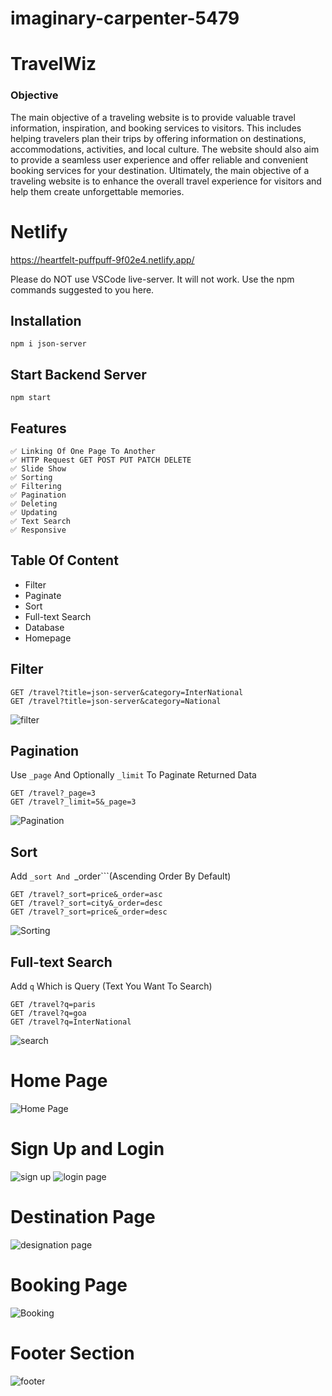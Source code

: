 # imaginary-carpenter-5479
# TravelWiz 
### Objective

The main objective of a traveling website is to provide valuable travel information, inspiration, and booking services to visitors. This includes helping travelers plan their trips by offering information on destinations, accommodations, activities, and local culture. The website should also aim to provide a seamless user experience and offer reliable and convenient booking services for your destination. Ultimately, the main objective of a traveling website is to enhance the overall travel experience for visitors and help them create unforgettable memories.

# Netlify
https://heartfelt-puffpuff-9f02e4.netlify.app/

Please do NOT use VSCode live-server. It will not work. Use the npm commands suggested to you here.

## Installation
```
npm i json-server
```

## Start Backend Server
```
npm start
```

## Features
```
✅ Linking Of One Page To Another
✅ HTTP Request GET POST PUT PATCH DELETE
✅ Slide Show 
✅ Sorting
✅ Filtering
✅ Pagination
✅ Deleting
✅ Updating
✅ Text Search
✅ Responsive
```

## Table Of Content
- Filter
- Paginate
- Sort
- Full-text Search
- Database
- Homepage

## Filter
```
GET /travel?title=json-server&category=InterNational
GET /travel?title=json-server&category=National

```
![filter](https://user-images.githubusercontent.com/121368970/236733570-6710a31d-671e-4e9b-9f7f-99e271b11802.png)


## Pagination
Use ```_page``` And Optionally ```_limit``` To Paginate Returned Data
```
GET /travel?_page=3
GET /travel?_limit=5&_page=3
```

![Pagination](https://user-images.githubusercontent.com/121368970/236737298-1748005d-2c41-4712-9222-bfe61bbc8b4a.png)



## Sort
Add ```_sort And ```_order```(Ascending Order By Default)

```
GET /travel?_sort=price&_order=asc
GET /travel?_sort=city&_order=desc
GET /travel?_sort=price&_order=desc
```

![Sorting](https://user-images.githubusercontent.com/121368970/236696358-5ebb1a80-a9ec-4970-aa7e-f60879be79fd.png)


## Full-text Search
Add ```q``` Which is Query (Text You Want To Search)
```
GET /travel?q=paris
GET /travel?q=goa
GET /travel?q=InterNational
```
![search](https://user-images.githubusercontent.com/121368970/236736770-2561e66d-737a-45c0-baf4-134abe65e8d5.png)


# Home Page
![Home Page](https://user-images.githubusercontent.com/121368970/236737986-e27cfe27-1294-433f-973d-de8d3c217053.png)

# Sign Up and Login
![sign up](https://user-images.githubusercontent.com/121368970/236738769-e28ebf0e-3394-44a2-a13d-20614f3ee36d.png)
![login page](https://user-images.githubusercontent.com/121368970/236738809-5a022269-fde5-4249-9145-74e88c75c4db.png)


# Destination Page
![designation page](https://user-images.githubusercontent.com/121368970/236739322-e25a55a4-61aa-4780-9588-a6be9aaf79ac.png)


# Booking Page
![Booking](https://github.com/ParmeshwarMurmu/imaginary-carpenter-5479/assets/121368970/147f2b05-c9dc-4182-8406-298d687e5f25)


# Footer Section
![footer](https://github.com/ParmeshwarMurmu/imaginary-carpenter-5479/assets/121368970/4e5f5705-61a4-4b2d-b8a4-171925a7634f)


